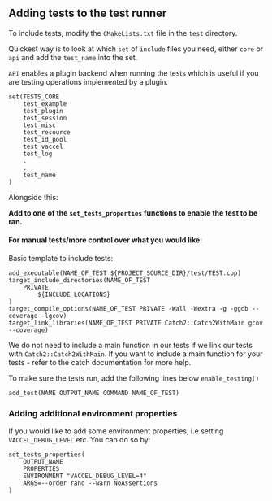 ## Adding tests to the test runner

To include tests, modify the ```CMakeLists.txt``` file in the ```test``` directory.

Quickest way is to look at which ```set``` of ```include``` files you need, either ```core``` or ```api``` and add the ```test_name``` into the set.

```API``` enables a plugin backend when running the tests which is useful if you are testing operations implemented by a plugin.

```
set(TESTS_CORE
    test_example
    test_plugin
    test_session
    test_misc
    test_resource
    test_id_pool
    test_vaccel
    test_log
    .
    .
    test_name
)
```

Alongside this:

**Add to one of the ```set_tests_properties``` functions to enable the test to be ran.**

#### For manual tests/more control over what you would like:

Basic template to include tests:


```
add_executable(NAME_OF_TEST ${PROJECT_SOURCE_DIR}/test/TEST.cpp)
target_include_directories(NAME_OF_TEST
    PRIVATE
        ${INCLUDE_LOCATIONS}
)
target_compile_options(NAME_OF_TEST PRIVATE -Wall -Wextra -g -ggdb --coverage -lgcov)
target_link_libraries(NAME_OF_TEST PRIVATE Catch2::Catch2WithMain gcov --coverage)
```

We do not need to include a main function in our tests if we link our tests with ```Catch2::Catch2WithMain```. If you want to include a main function for your tests - refer to the catch documentation for more help.


To make sure the tests run, add the following lines below ```enable_testing()```

```
add_test(NAME OUTPUT_NAME COMMAND NAME_OF_TEST)
```

### Adding additional environment properties

If you would like to add some environment properties, i.e setting ```VACCEL_DEBUG_LEVEL``` etc. You can do so by:

```
set_tests_properties(
    OUTPUT_NAME
    PROPERTIES
    ENVIRONMENT "VACCEL_DEBUG_LEVEL=4"
    ARGS=--order rand --warn NoAssertions
)
```
